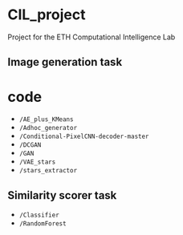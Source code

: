 # CIL_project
Project for the ETH Computational Intelligence Lab

## Image generation task
# code
- ```/AE_plus_KMeans```
- ```/Adhoc_generator```
- ```/Conditional-PixelCNN-decoder-master```
- ```/DCGAN```
- ```/GAN```
- ```/VAE_stars```
- ```/stars_extractor```

## Similarity scorer task
- ```/Classifier```
- ```/RandomForest```
